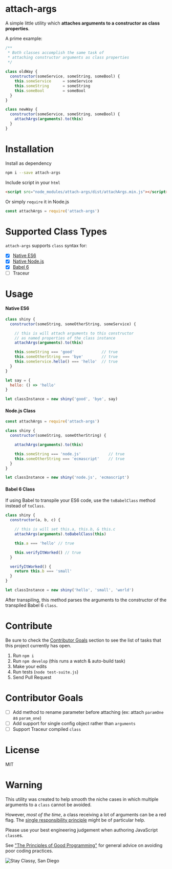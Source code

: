 # attach-args

A simple little utility which **attaches arguments to a constructor as class properties**.

A prime example:

```js
/**
 * Both classes accomplish the same task of
 * attaching constructor arguments as class properties
 */
 
class oldWay {
  constructor(someService, someString, someBool) {
    this.someService     = someService
    this.someString      = someString
    this.someBool        = someBool
  }
}

class newWay {
  constructor(someService, someString, someBool) {
    attachArgs(arguments).to(this)
  }
}
```

# Installation

Install as dependency

```sh
npm i --save attach-args
```

Include script in your `html`
```html
<script src="node_modules/attach-args/dist/attachArgs.min.js"></script>
```

Or simply `require` it in Node.js
```js
const attachArgs = require('attach-args')
```

# Supported Class Types

`attach-args` supports `class` syntax for:

* [x] [Native ES6](#native-es6)
* [x] [Native Node.js](#nodejs-class)
* [x] [Babel 6](#babel-6-class)
* [ ] Traceur

# Usage

#### Native ES6
```js
class shiny {
  constructor(someString, someOtherString, someService) {

    // this is will attach arguments to this constructor
    // as named properties of the class instance
    attachArgs(arguments).to(this)

    this.someString === 'good'            // true
    this.someOtherString === 'bye'        // true
    this.someService.hello() === 'hello'  // true
  }
}

let say = {
  hello: () => 'hello'
}

let classInstance = new shiny('good', 'bye', say)
```

#### Node.js Class

```js
const attachArgs = require('attach-args')

class shiny {
  constructor(someString, someOtherString) {

    attachArgs(arguments).to(this)

    this.someString === 'node.js'            // true
    this.someOtherString === 'ecmascript'    // true
  }
}

let classInstance = new shiny('node.js', 'ecmascript')
```

#### Babel 6 Class

If using Babel to transpile your ES6 code, use the `toBabelClass` method instead of `toClass`.

```js
class shiny {
  constructor(a, b, c) {

    // this is will set this.a, this.b, & this.c
    attachArgs(arguments).toBabelClass(this)

    this.a === 'hello' // true

    this.verifyItWorked() // true
  }

  verifyItWorked() {
    return this.b === 'small'
  }
}

let classInstance = new shiny('hello', 'small', 'world')
```

After transpiling, this method parses the arguments to the constructor of the transpiled Babel 6 `class`.

# Contribute

Be sure to check the [Contributor Goals](#contributor-goals) section to see the list of tasks that this project currently has open.

1. Run `npm i`
2. Run `npm develop` (this runs a watch & auto-build task)
3. Make your edits
4. Run tests (`node test-suite.js`)
5. Send Pull Request

# Contributor Goals

* [ ] Add method to rename parameter before attaching (ex: attach `paramOne` as `param_one`)
* [ ] Add support for single config object rather than `arguments`
* [ ] Support Traceur compiled `class`

# License
MIT

# Warning

This utility was created to help smooth the niche cases in which multiple arguments to a `class` cannot be avoided.

However, *most of the time*, a class receiving a lot of arguments can be a red flag. The [single responsibility principle](http://en.wikipedia.org/wiki/Single_responsibility_principle) might be of particular help.

Please use your best engineering judgement when authoring JavaScript `class`es.

See ["The Principles of Good Programming"](http://www.artima.com/weblogs/viewpost.jsp?thread=331531) for general advice on avoiding poor coding practices.

![Stay Classy, San Diego](https://media.giphy.com/media/fVZXOHjlx66Tm/giphy.gif)
